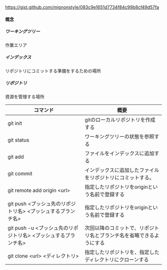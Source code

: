 https://gist.github.com/mignonstyle/083c9e1651d7734f84c99b8cf49d57fa
#### 概念
##### ワーキングツリー
作業エリア
##### インデックス
リポジトリにコミットする準備をするための場所
##### リポジトリ
資源を管理する場所   
 
| コマンド | 概要 |
|----|---- |
| git init | gitのローカルリポジトリを作成する |
| git status | ワーキングツリーの状態を参照する |
| git add | ファイルをインデックスに追加する |
| git commit | インデックスに追加したファイルをリポジトリにコミットする。 |
| git remote add origin &lt;url&gt; | 指定したリポジトリをoriginという名前で登録する |
| git push &lt;プッシュ先のリポジトリ名&gt; &lt;プッシュするブランチ名&gt; |指定したリポジトリをoriginという名前で登録する |
| git push -u &lt;プッシュ先のリポジトリ名&gt; &lt;プッシュするブランチ名&gt; |次回以降のコミットで、リポジトリ名とブランチ名を省略できるようにする |
| git clone &lt;url&gt; &lt;ディレクトリ&gt; |指定したリポジトリを、指定したディレクトリにクローンする|
